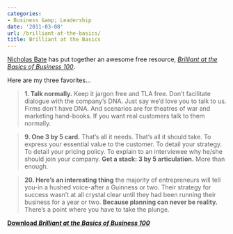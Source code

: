 ```yaml
---
categories:
- Business &amp; Leadership
date: '2011-03-08'
url: /brilliant-at-the-basics/
title: Brilliant at the Basics
---
```


<a href="http://blog.strategicedge.co.uk/">Nicholas Bate</a> has put together an awesome free resource, <em><a href="http://blog.strategicedge.co.uk/pdfs/brilliant_at_the_basics_of_business_1-100.pdf">Brilliant at the Basics of Business 100</a></em>.

Here are my three favorites...

<blockquote><strong>1. Talk normally.</strong> Keep it jargon free and TLA free. Don’t facilitate dialogue with the company’s DNA. Just say we’d love you to talk to us. Firms don’t have DNA. And scenarios are for theatres of war and marketing hand-books. If you want real customers talk to them normally.</blockquote>

<blockquote><strong>9. One 3 by 5 card.</strong> That’s all it needs. That’s all it should take. To express your essential value to the customer. To detail your strategy. To detail your pricing policy. To explain to an interviewee why he/she should join your company. <strong>Get a stack: 3 by 5 articulation.</strong> More than enough.</blockquote>

<blockquote><strong>20. Here’s an interesting thing</strong> the majority of entrepreneurs will tell you-in a hushed voice-after a Guinness or two. Their strategy for success wasn’t at all crystal clear until they had been running their business for a year or two. <strong>Because planning can never be reality.</strong> There’s a point where you have to take the plunge.</blockquote>

<strong><a href="http://blog.strategicedge.co.uk/pdfs/brilliant_at_the_basics_of_business_1-100.pdf">Download <em>Brilliant at the Basics of Business 100</em></a></strong>